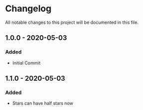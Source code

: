 # Changelog

All notable changes to this project will be documented in this file.

## 1.0.0 - 2020-05-03

### Added

-   Initial Commit

## 1.1.0 - 2020-05-03

### Added

-   Stars can have half stars now
